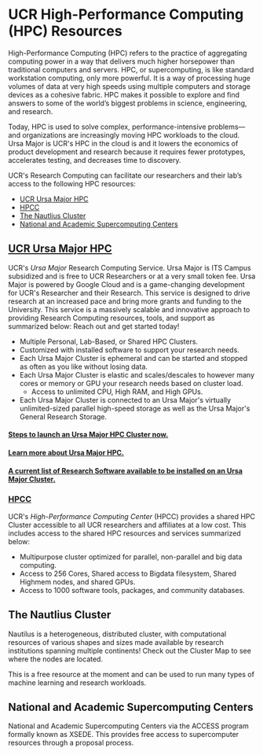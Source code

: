 # UCR High-Performance Computing (HPC) Resources

High-Performance Computing (HPC) refers to the practice of aggregating computing power in a way that delivers much higher horsepower than traditional computers and servers. HPC, or supercomputing, is like standard workstation computing, only more powerful. It is a way of processing huge volumes of data at very high speeds using multiple computers and storage devices as a cohesive fabric. HPC makes it possible to explore and find answers to some of the world’s biggest problems in science, engineering, and research.

Today, HPC is used to solve complex, performance-intensive problems—and organizations are increasingly moving HPC workloads to the cloud. Ursa Major is UCR's HPC in the cloud is and it lowers the economics of product development and research because it requires fewer prototypes, accelerates testing, and decreases time to discovery.

UCR's Research Computing can facilitate our researchers and their lab’s access to the following HPC resources:
* [UCR Ursa Major HPC](Ursa_Major_HPC.md)
* [HPCC](https://hpcc.ucr.edu/)
* [The Nautlius Cluster]()
* [National and Academic Supercomputing Centers]()  

## [UCR Ursa Major HPC](Training_and_Consulting/Knowledge_Base/Ursa_Major/README.md) ##
UCR's *Ursa Major* Research Computing Service. Ursa Major is ITS Campus subsidized and is free to UCR Researchers or at a very small token fee. Ursa Major is powered by Google Cloud and is a game-changing development for UCR's Researcher and their Research. This service is designed to drive research at an increased pace and bring more grants and funding to the University. This service is a massively scalable and innovative approach to providing Research Computing resources, tools, and support as summarized below: Reach out and get started today!
* Multiple Personal, Lab-Based, or Shared HPC Clusters.
* Customized with installed software to support your research needs. 
* Each Ursa Major Cluster is ephemeral and can be started and stopped as often as you like without losing data.
* Each Ursa Major Cluster is elastic and scales/descales to however many cores or memory or GPU your research needs based on cluster load.
    * Access to unlimited CPU, High RAM, and High GPUs.
* Each Ursa Major Cluster is connected to an Ursa Major's virtually unlimited-sized parallel high-speed storage as well as the Ursa Major's General Research Storage.

#### [Steps to launch an Ursa Major HPC Cluster now.](../../Training_and_Consulting/Campus_Training_Resources/Ursa_Major/How_To_Launch_a_Ursa_Major_Cluster.md) ####  
#### [Learn more about Ursa Major HPC.](../../Training_and_Consulting/Campus_Training_Resources/Ursa_Major/README.md) ####
#### [A current list of Research Software available to be installed on an Ursa Major Cluster.](https://spack.readthedocs.io/en/latest/package_list.html) ####



### [HPCC](http://hpcc.ucr.edu) ###
UCR's *High-Performance Computing Center* (HPCC) provides a shared HPC Cluster accessible to all UCR researchers and affiliates at a low cost. This includes access to the shared HPC resources and services summarized below:

* Multipurpose cluster optimized for parallel, non-parallel and big data computing.
* Access to 256 Cores, Shared access to Bigdata filesystem, Shared Highmem nodes, and shared GPUs.
* Access to 1000 software tools, packages, and community databases.  

## The Nautlius Cluster ##
Nautilus is a heterogeneous, distributed cluster, with computational resources of various shapes and sizes made available by research institutions spanning multiple continents! Check out the Cluster Map to see where the nodes are located.

This is a free resource at the moment and can be used to run many types of machine learning and research workloads.

## National and Academic Supercomputing Centers ##
National and Academic Supercomputing Centers via the ACCESS program formally known as XSEDE.
This provides free access to supercomputer resources through a proposal process.

